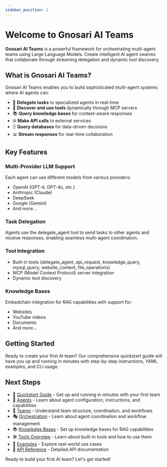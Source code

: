 ```yaml
---
sidebar_position: 1
---
```


# Welcome to Gnosari AI Teams

**Gnosari AI Teams** is a powerful framework for orchestrating multi-agent teams using Large Language Models. Create intelligent AI agent swarms that collaborate through streaming delegation and dynamic tool discovery.

## What is Gnosari AI Teams?

Gnosari AI Teams enables you to build sophisticated multi-agent systems where AI agents can:

- 🤝 **Delegate tasks** to specialized agents in real-time
- 🔧 **Discover and use tools** dynamically through MCP servers
- 📚 **Query knowledge bases** for context-aware responses
- 🌐 **Make API calls** to external services
- 🗄️ **Query databases** for data-driven decisions
- 📊 **Stream responses** for real-time collaboration

## Key Features

### Multi-Provider LLM Support
Each agent can use different models from various providers:
- OpenAI (GPT-4, GPT-4o, etc.)
- Anthropic (Claude)
- DeepSeek
- Google (Gemini)
- And more...

### Task Delegation
Agents use the delegate_agent tool to send tasks to other agents and receive responses, enabling seamless multi-agent coordination.

### Tool Integration
- Built-in tools (delegate_agent, api_request, knowledge_query, mysql_query, website_content, file_operations)
- MCP (Model Context Protocol) server integration
- Dynamic tool discovery

### Knowledge Bases
Embedchain integration for RAG capabilities with support for:
- Websites
- YouTube videos
- Documents
- And more...

## Getting Started

Ready to create your first AI team? Our comprehensive quickstart guide will have you up and running in minutes with step-by-step instructions, YAML examples, and CLI usage.

## Next Steps

- 🚀 [Quickstart Guide](quickstart) - Get up and running in minutes with your first team
- 🤖 [Agents](agents) - Learn about agent configuration, instructions, and capabilities
- 👥 [Teams](teams) - Understand team structure, coordination, and workflows
- 🎭 [Orchestration](coordination/orchestration) - Learn about agent coordination and workflow management
- 📚 [Knowledge Bases](knowledge-bases/intro) - Set up knowledge bases for RAG capabilities
- 🛠️ [Tools Overview](tools/intro) - Learn about built-in tools and how to use them
- 📝 [Examples](examples) - Explore real-world use cases
- 🔧 [API Reference](api) - Detailed API documentation

Ready to build your first AI team? Let's get started!
